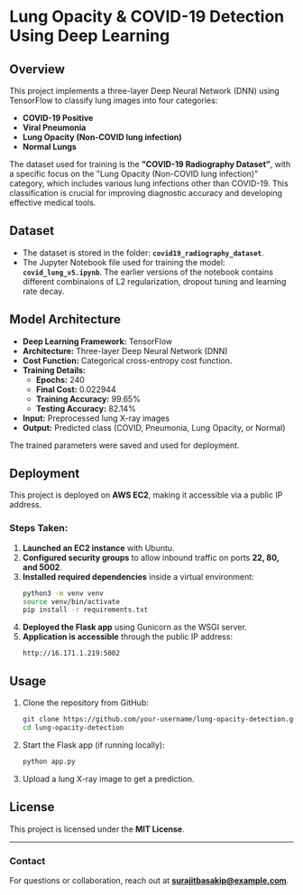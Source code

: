 # Lung Opacity & COVID-19 Detection Using Deep Learning

## Overview
This project implements a three-layer Deep Neural Network (DNN) using TensorFlow to classify lung images into four categories:
- **COVID-19 Positive**
- **Viral Pneumonia**
- **Lung Opacity (Non-COVID lung infection)**
- **Normal Lungs**

The dataset used for training is the **"COVID-19 Radiography Dataset"**, with a specific focus on the "Lung Opacity (Non-COVID lung infection)" category, which includes various lung infections other than COVID-19. This classification is crucial for improving diagnostic accuracy and developing effective medical tools.

## Dataset
- The dataset is stored in the folder: **`covid19_radiography_dataset`**.
- The Jupyter Notebook file used for training the model: **`covid_lung_v5.ipynb`**. The earlier versions of the notebook contains different combinaions of L2 regularization, dropout tuning and learning rate decay.

## Model Architecture
- **Deep Learning Framework:** TensorFlow
- **Architecture:** Three-layer Deep Neural Network (DNN)
- **Cost Function:** Categorical cross-entropy cost function.
- **Training Details:**
  - **Epochs:** 240
  - **Final Cost:** 0.022944
  - **Training Accuracy:** 99.65%
  - **Testing Accuracy:** 82.14%
- **Input:** Preprocessed lung X-ray images
- **Output:** Predicted class (COVID, Pneumonia, Lung Opacity, or Normal)

The trained parameters were saved and used for deployment.

## Deployment
This project is deployed on **AWS EC2**, making it accessible via a public IP address.

### Steps Taken:
1. **Launched an EC2 instance** with Ubuntu.
2. **Configured security groups** to allow inbound traffic on ports **22, 80, and 5002**.
3. **Installed required dependencies** inside a virtual environment:
   ```bash
   python3 -m venv venv
   source venv/bin/activate
   pip install -r requirements.txt
   ```
4. **Deployed the Flask app** using Gunicorn as the WSGI server.
5. **Application is accessible** through the public IP address:
   ```
   http://16.171.1.219:5002
   ```

## Usage
1. Clone the repository from GitHub:
   ```bash
   git clone https://github.com/your-username/lung-opacity-detection.git
   cd lung-opacity-detection
   ```
2. Start the Flask app (if running locally):
   ```bash
   python app.py
   ```
3. Upload a lung X-ray image to get a prediction.


## License
This project is licensed under the **MIT License**.

---
### Contact
For questions or collaboration, reach out at **[surajitbasakip@example.com](mailto:surajitbasakip@example.com)**.
